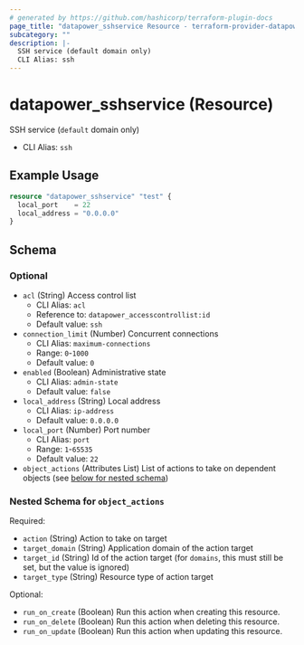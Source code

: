 ```yaml
---
# generated by https://github.com/hashicorp/terraform-plugin-docs
page_title: "datapower_sshservice Resource - terraform-provider-datapower"
subcategory: ""
description: |-
  SSH service (default domain only)
  CLI Alias: ssh
---
```


# datapower_sshservice (Resource)

SSH service (`default` domain only)
  - CLI Alias: `ssh`

## Example Usage

```terraform
resource "datapower_sshservice" "test" {
  local_port    = 22
  local_address = "0.0.0.0"
}
```

<!-- schema generated by tfplugindocs -->
## Schema

### Optional

- `acl` (String) Access control list
  - CLI Alias: `acl`
  - Reference to: `datapower_accesscontrollist:id`
  - Default value: `ssh`
- `connection_limit` (Number) Concurrent connections
  - CLI Alias: `maximum-connections`
  - Range: `0`-`1000`
  - Default value: `0`
- `enabled` (Boolean) Administrative state
  - CLI Alias: `admin-state`
  - Default value: `false`
- `local_address` (String) Local address
  - CLI Alias: `ip-address`
  - Default value: `0.0.0.0`
- `local_port` (Number) Port number
  - CLI Alias: `port`
  - Range: `1`-`65535`
  - Default value: `22`
- `object_actions` (Attributes List) List of actions to take on dependent objects (see [below for nested schema](#nestedatt--object_actions))

<a id="nestedatt--object_actions"></a>
### Nested Schema for `object_actions`

Required:

- `action` (String) Action to take on target
- `target_domain` (String) Application domain of the action target
- `target_id` (String) Id of the action target (for `domains`, this must still be set, but the value is ignored)
- `target_type` (String) Resource type of action target

Optional:

- `run_on_create` (Boolean) Run this action when creating this resource.
- `run_on_delete` (Boolean) Run this action when deleting this resource.
- `run_on_update` (Boolean) Run this action when updating this resource.
